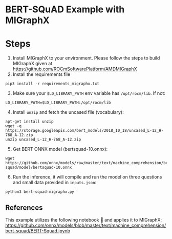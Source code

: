 # BERT-SQuAD Example with MIGraphX
# Steps
1) Install MIGraphX to your environment. Please follow the steps to build MIGraphX given at https://github.com/ROCmSoftwarePlatform/AMDMIGraphX
2) Install the requirements file
```
pip3 install -r requirements_migraphx.txt
```
3) Make sure your `$LD_LIBRARY_PATH` env variable has `/opt/rocm/lib`. If not:
```
LD_LIBRARY_PATH=$LD_LIBRARY_PATH:/opt/rocm/lib 
```  
4) Install `unzip` and fetch the uncased file (vocabulary):
```
apt-get install unzip
wget -q https://storage.googleapis.com/bert_models/2018_10_18/uncased_L-12_H-768_A-12.zip
unzip uncased_L-12_H-768_A-12.zip
```
5) Get BERT ONNX model (bertsquad-10.onnx):
```
wget https://github.com/onnx/models/raw/master/text/machine_comprehension/bert-squad/model/bertsquad-10.onnx
```
6) Run the inference, it will compile and run the model on three questions and small data provided in `inputs.json`:
```
python3 bert-squad-migraphx.py
```
## References
This example utilizes the following notebook :notebook: and applies it to MIGraphX:
https://github.com/onnx/models/blob/master/text/machine_comprehension/bert-squad/BERT-Squad.ipynb
